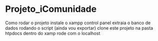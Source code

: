 # Projeto_iComunidade

Como rodar o projeto 
instale o xampp control panel
extraia o banco de dados rodando o script (ainda vou exportar)
clone este projeto na pasta htpdocs dentro do xamp
rode com o localhost
